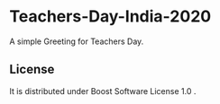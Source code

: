 # Teachers-Day-India-2020

A simple Greeting for Teachers Day.

## License
It is distributed under Boost Software License 1.0 .
